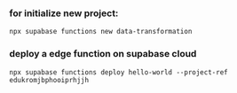 ### for initialize new project:
```
npx supabase functions new data-transformation
```

### deploy a edge function on supabase cloud
```
npx supabase functions deploy hello-world --project-ref edukromjbphooiprhjjh
```
